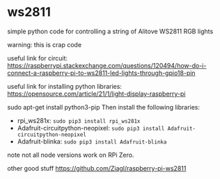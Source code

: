 # ws2811
simple python code for controlling a string of Alitove WS2811 RGB lights

warning: this is crap code

useful link for circuit: https://raspberrypi.stackexchange.com/questions/120494/how-do-i-connect-a-raspberry-pi-to-ws2811-led-lights-through-gpio18-pin

useful link for installing python libraries: https://opensource.com/article/21/1/light-display-raspberry-pi

sudo apt-get install python3-pip
Then install the following libraries:

  - rpi_ws281x: `sudo pip3 install rpi_ws281x`
  - Adafruit-circuitpython-neopixel: `sudo pip3 install Adafruit-circuitpython-neopixel`
  - Adafruit-blinka: `sudo pip3 install Adafruit-blinka`

note not all node versions work on RPi Zero.

other good stuff https://github.com/Ziagl/raspberry-pi-ws2811

